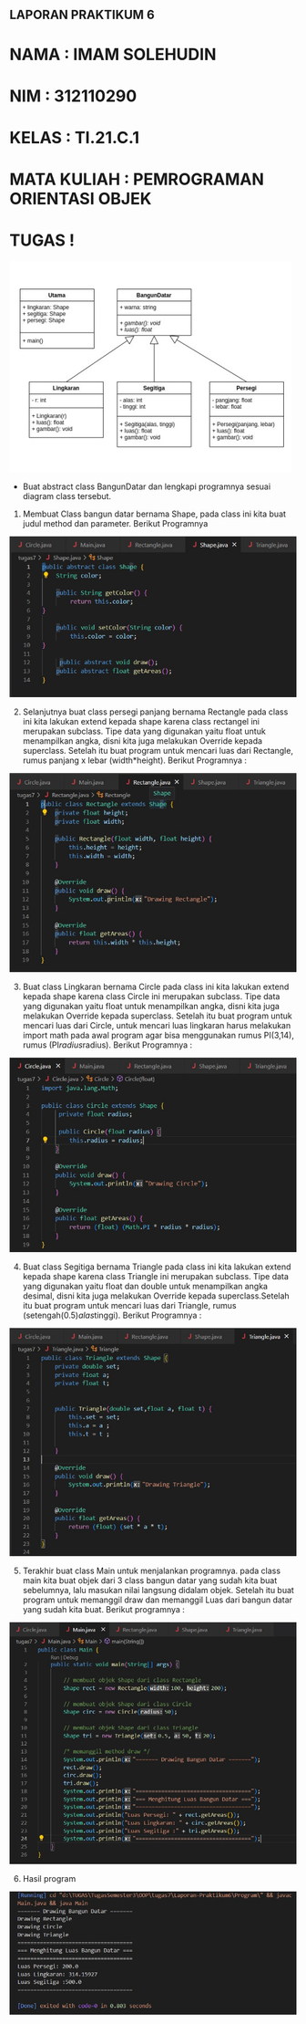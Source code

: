 ## LAPORAN PRAKTIKUM 6

# NAMA : IMAM SOLEHUDIN
# NIM : 312110290
# KELAS : TI.21.C.1
# MATA KULIAH : PEMROGRAMAN ORIENTASI OBJEK

# TUGAS !

![Gambar](Screenshot/Soal.jpg)

- Buat abstract class BangunDatar dan lengkapi programnya sesuai diagram class tersebut.

1. Membuat Class bangun datar bernama Shape, pada class ini kita buat judul method dan parameter. Berikut Programnya    

![Gambar](Screenshot/Shape.jpg)

2. Selanjutnya buat class persegi panjang bernama Rectangle pada class ini kita lakukan extend kepada shape karena class rectangel ini merupakan subclass. Tipe data yang digunakan yaitu float untuk menampilkan angka, disni kita juga melakukan Override kepada superclass. Setelah itu buat program untuk mencari luas dari Rectangle, rumus panjang x lebar (width*height). Berikut Programnya :

![Gambar](Screenshot/Rectangle.jpg)

3. Buat class Lingkaran bernama Circle pada class ini kita lakukan extend kepada shape karena class Circle ini merupakan subclass. Tipe data yang digunakan yaitu float untuk menampilkan angka, disni kita juga melakukan Override kepada superclass. Setelah itu buat program untuk mencari luas dari Circle, untuk mencari luas lingkaran harus melakukan import math pada awal program agar bisa menggunakan rumus PI(3,14), rumus (PI*radius*radius). Berikut Programnya :

![Gambar](Screenshot/Circle.jpg)

4. Buat class Segitiga bernama Triangle pada class ini kita lakukan extend kepada shape karena class Triangle ini merupakan subclass. Tipe data yang digunakan yaitu float dan double untuk menampilkan angka desimal, disni kita juga melakukan Override kepada superclass.Setelah itu buat program untuk mencari luas dari Triangle, rumus (setengah(0.5)*alas*tinggi). Berikut Programnya :

![Gambar](Screenshot/Triangle.jpg)

5. Terakhir buat class Main untuk menjalankan programnya. pada class main kita buat objek dari 3 class bangun datar yang sudah kita buat sebelumnya, lalu masukan nilai langsung didalam objek. Setelah itu buat program untuk memanggil draw dan memanggil Luas dari bangun datar yang sudah kita buat. Berikut programnya :

![Gambar](Screenshot/Main.jpg)

6. Hasil program

![Gambar](Screenshot/HasilProgram.jpg)